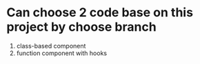 # Can choose 2 code base on this project by choose branch
1. class-based component
2. function component with hooks


